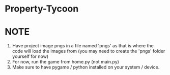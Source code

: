 # Property-Tycoon

NOTE
================================================================
1. Have project image pngs in a file named 'pngs' as that is where the code will load the images from (you may need to create the 'pngs' folder yourself for now)
2. For now, run the game from home.py (not main.py)
3. Make sure to have pygame / python installed on your system / device. 
